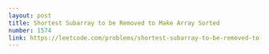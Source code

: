 ```yaml
---
layout: post
title: Shortest Subarray to be Removed to Make Array Sorted
number: 1574
link: https://leetcode.com/problems/shortest-subarray-to-be-removed-to-make-array-sorted
---
```

